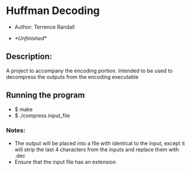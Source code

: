# Huffman Decoding
- Author: Terrence Randall

- *\*Unfinished\**
## Description:
A project to accompany the encoding portion. Intended to be used to decompress the outputs from
the encoding executable

## Running the program
- $ make
- $ ./compress input_file



### Notes:
  - The output will be placed into a file with identical to the input, except it will strip
  the last 4 characters from the inputs and replace them with .dec
  - Ensure that the input file has an extension
